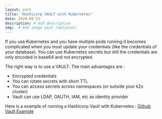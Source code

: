 ```yaml
---
layout: post
title: "Hashicorp VAULT with Kubernetes"
date: 2020-09-23
description: # Add description
img:  # Add image post (optional)
---
```


If you use Kubernetes and you have multiple pods running it becomes complicated when you must update your credentials (like the credentials of your database). You can use Kubernetes secrets but still the credentials are only encoded in base64 and not encrypted.

The right way is to use a VAULT. The main advantages are : 

* Encrypted credentials
* You can rotate secrets with short TTL
* You can access secrets across namespaces (or outside your k2s cluster)
* Vault can use LDAP, OAUTH, IAM, etc as identity provider 

Here is a example of running a Hashicorp Vault with Kubernetes : [Github Vault Example](https://github.com/martinraynov/kubernetes-vault)
